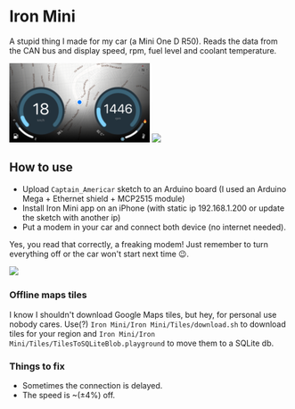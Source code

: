 # Iron Mini
A stupid thing I made for my car (a Mini One D R50). Reads the data from the CAN bus and display speed, rpm, fuel level and coolant temperature.

<img src="./Stuff/Images/IMG_0000.png" width="50%"/>
<img src="./Stuff/Images/IMG_0001.png" width="50%"/>

## How to use
 * Upload `Captain_Americar` sketch to an Arduino board (I used an Arduino Mega + Ethernet shield + MCP2515 module)
 * Install Iron Mini app on an iPhone (with static ip 192.168.1.200 or update the sketch with another ip)
 * Put a modem in your car and connect both device (no internet needed).

Yes, you read that correctly, a freaking modem! Just remember to turn everything off or the car won't start next time 😉.

 <img src="./Stuff/Images/IMG_0002.png" width="50%"/>
 
### Offline maps tiles
I know I shouldn't download Google Maps tiles, but hey, for personal use nobody cares.
Use(?) `Iron Mini/Iron Mini/Tiles/download.sh` to download tiles for your region and `Iron Mini/Iron Mini/Tiles/TilesToSQLiteBlob.playground` to move them to a SQLite db.

### Things to fix
* Sometimes the connection is delayed.
* The speed is ~(±4%) off.
